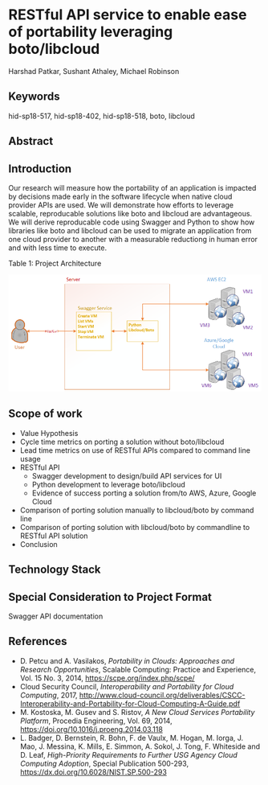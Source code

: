 # RESTful API service to enable ease of portability leveraging boto/libcloud

Harshad Patkar, Sushant Athaley, Michael Robinson

## Keywords

hid-sp18-517, hid-sp18-402, hid-sp18-518, boto, libcloud

## Abstract

## Introduction

Our research will measure how the portability of an application is impacted by decisions made early in the software lifecycle when native cloud provider APIs are used. We will demonstrate how efforts to leverage scalable, reproducable solutions like boto and libcloud are advantageous. We will derive reproducable code using Swagger and Python to show how libraries like boto and libcloud can be used to migrate an application from one cloud provider to another with a measurable reductiong in human error and with less time to execute.

Table 1: Project Architecture

![Project Architecture](https://github.com/cloudmesh-community/hid-sp18-518/blob/master/project/images/proj_arch.png?raw=true)

## Scope of work
- Value Hypothesis
- Cycle time metrics on porting a solution without boto/libcloud
- Lead time metrics on use of RESTful APIs compared to command line usage
- RESTful API
  - Swagger development to design/build API services for UI
  - Python development to leverage boto/libcloud
  - Evidence of success porting a solution from/to AWS, Azure, Google Cloud
- Comparison of porting solution manually to libcloud/boto by command line
- Comparison of porting solution with libcloud/boto by commandline to RESTful API solution
- Conclusion

## Technology Stack



## Special Consideration to Project Format
Swagger API documentation

## References
- D. Petcu and A. Vasilakos, *Portability in Clouds: Approaches and Research Opportunities*, Scalable Computing: Practice and Experience, Vol. 15 No. 3, 2014, https://scpe.org/index.php/scpe/
- Cloud Security Council, *Interoperability and Portability for Cloud
Computing*, 2017, http://www.cloud-council.org/deliverables/CSCC-Interoperability-and-Portability-for-Cloud-Computing-A-Guide.pdf
- M. Kostoska, M. Gusev and S. Ristov, *A New Cloud Services Portability Platform*, Procedia Engineering, Vol. 69, 2014, https://doi.org/10.1016/j.proeng.2014.03.118
- L. Badger, D. Bernstein, R. Bohn, F. de Vaulx, M. Hogan, M. Iorga, J. Mao, J. Messina, K. Mills, E. Simmon, A. Sokol, J. Tong, F. Whiteside and D. Leaf, *High-Priority Requirements to Further USG Agency Cloud Computing Adoption*, Special Publication 500-293, https://dx.doi.org/10.6028/NIST.SP.500-293
